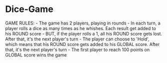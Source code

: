 # Dice-Game
 GAME RULES:  - The game has 2 players, playing in rounds - In each turn, a player rolls a dice as many times as he whishes. Each result get added to his ROUND score - BUT, if the player rolls a 1, all his ROUND score gets lost. After that, it's the next player's turn - The player can choose to 'Hold', which means that his ROUND score gets added to his GLOBAL score. After that, it's the next player's turn - The first player to reach 100 points on GLOBAL score wins the game 
